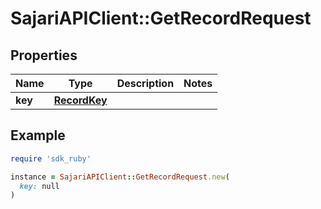 # SajariAPIClient::GetRecordRequest

## Properties

| Name | Type | Description | Notes |
| ---- | ---- | ----------- | ----- |
| **key** | [**RecordKey**](RecordKey.md) |  |  |

## Example

```ruby
require 'sdk_ruby'

instance = SajariAPIClient::GetRecordRequest.new(
  key: null
)
```

